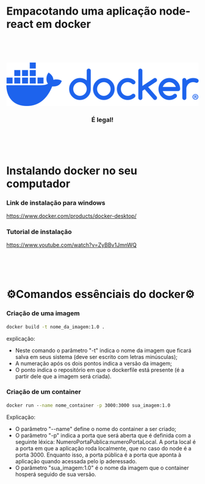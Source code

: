 # Empacotando uma aplicação node-react em docker

<br>
<br>
<br>

![Dockerlogo](/mgt/Images/docker-logo-blue.svg)


<h3 align="center">
  É legal!
</h3>



<br>
<br>
<br>


# Instalando docker no seu computador 
### Link de instalação para windows
https://www.docker.com/products/docker-desktop/

### Tutorial de instalação
https://www.youtube.com/watch?v=ZyBBv1JmnWQ

<br>
<br>
<br>

# ⚙️Comandos essênciais do docker⚙️

### Criação de uma imagem
```cmd
docker build -t nome_da_imagem:1.0 .
```
explicação:
- Neste comando o parâmetro "-t" indica o nome da imagem que ficará salva em seus sistema (deve ser escrito com letras minúsculas);
- A numeração após os dois pontos indica a versão da imagem;
- O ponto indica o repositório em que o dockerfile está presente (é a partir dele que a imagem será criada).

### Criação de um container
```cmd
docker run --name nome_container -p 3000:3000 sua_imagem:1.0
```
Explicação:
- O parâmetro "--name" define o nome do container a ser criado;
- O parâmetro "-p" indica a porta que será aberta que é definida com a seguinte léxica: NumeroPortaPublica:numeroPortaLocal. A porta local é a porta em que a aplicação roda localmente, que no caso do node é a porta 3000. Enquanto isso, a porta pública é a porta que aponta à aplicação quando acessada pelo ip aderessado.
- O parâmetro "sua_imagem:1.0" é o nome da imagem que o container hosperá seguido de sua versão.
